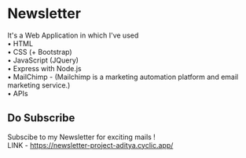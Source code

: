# Newsletter 

It's a Web Application in which I've used  
• HTML  
• CSS (+ Bootstrap)  
• JavaScript (JQuery)  
• Express with Node.js   
• MailChimp - (Mailchimp is a marketing automation platform and email marketing service.)  
• APIs  

## Do Subscribe     
Subscibe to my Newsletter for exciting mails !  
LINK - https://newsletter-project-aditya.cyclic.app/

